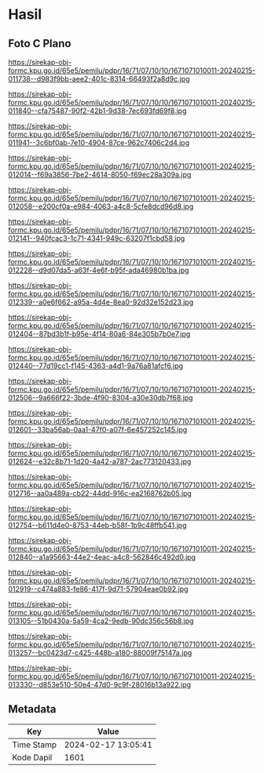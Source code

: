 # Hasil

## Foto C Plano

https://sirekap-obj-formc.kpu.go.id/65e5/pemilu/pdpr/16/71/07/10/10/1671071010011-20240215-011738--d983f9bb-aee2-401c-8314-66493f2a8d9c.jpg

https://sirekap-obj-formc.kpu.go.id/65e5/pemilu/pdpr/16/71/07/10/10/1671071010011-20240215-011840--cfa75487-90f2-42b1-9d38-7ec693fd69f8.jpg

https://sirekap-obj-formc.kpu.go.id/65e5/pemilu/pdpr/16/71/07/10/10/1671071010011-20240215-011941--3c6bf0ab-7e10-4904-87ce-962c7406c2d4.jpg

https://sirekap-obj-formc.kpu.go.id/65e5/pemilu/pdpr/16/71/07/10/10/1671071010011-20240215-012014--f69a3856-7be2-4614-8050-f69ec28a309a.jpg

https://sirekap-obj-formc.kpu.go.id/65e5/pemilu/pdpr/16/71/07/10/10/1671071010011-20240215-012058--e200cf0a-e984-4063-a4c8-5cfe8dcd96d8.jpg

https://sirekap-obj-formc.kpu.go.id/65e5/pemilu/pdpr/16/71/07/10/10/1671071010011-20240215-012141--940fcac3-1c71-4341-949c-63207f1cbd58.jpg

https://sirekap-obj-formc.kpu.go.id/65e5/pemilu/pdpr/16/71/07/10/10/1671071010011-20240215-012228--d9d07da5-a63f-4e6f-b95f-ada46980b1ba.jpg

https://sirekap-obj-formc.kpu.go.id/65e5/pemilu/pdpr/16/71/07/10/10/1671071010011-20240215-012339--a0e6f662-a95a-4d4e-8ea0-92d32e152d23.jpg

https://sirekap-obj-formc.kpu.go.id/65e5/pemilu/pdpr/16/71/07/10/10/1671071010011-20240215-012404--87bd3b1f-b95e-4f14-80a6-84e305b7b0e7.jpg

https://sirekap-obj-formc.kpu.go.id/65e5/pemilu/pdpr/16/71/07/10/10/1671071010011-20240215-012440--77d19cc1-f145-4363-a4d1-9a76a81afcf6.jpg

https://sirekap-obj-formc.kpu.go.id/65e5/pemilu/pdpr/16/71/07/10/10/1671071010011-20240215-012506--9a666f22-3bde-4f90-8304-a30e30db7f68.jpg

https://sirekap-obj-formc.kpu.go.id/65e5/pemilu/pdpr/16/71/07/10/10/1671071010011-20240215-012601--33ba56ab-0aa1-47f0-a07f-6e457252c145.jpg

https://sirekap-obj-formc.kpu.go.id/65e5/pemilu/pdpr/16/71/07/10/10/1671071010011-20240215-012624--e32c8b71-1d20-4a42-a787-2ac773120433.jpg

https://sirekap-obj-formc.kpu.go.id/65e5/pemilu/pdpr/16/71/07/10/10/1671071010011-20240215-012716--aa0a489a-cb22-44dd-916c-ea2168762b05.jpg

https://sirekap-obj-formc.kpu.go.id/65e5/pemilu/pdpr/16/71/07/10/10/1671071010011-20240215-012754--b611d4e0-8753-44eb-b58f-1b9c48ffb541.jpg

https://sirekap-obj-formc.kpu.go.id/65e5/pemilu/pdpr/16/71/07/10/10/1671071010011-20240215-012840--a1a95663-44e2-4eac-a4c8-562846c492d0.jpg

https://sirekap-obj-formc.kpu.go.id/65e5/pemilu/pdpr/16/71/07/10/10/1671071010011-20240215-012919--c474a883-fe86-417f-9d71-57904eae0b92.jpg

https://sirekap-obj-formc.kpu.go.id/65e5/pemilu/pdpr/16/71/07/10/10/1671071010011-20240215-013105--51b0430a-5a59-4ca2-9edb-90dc356c56b8.jpg

https://sirekap-obj-formc.kpu.go.id/65e5/pemilu/pdpr/16/71/07/10/10/1671071010011-20240215-013257--bc0423d7-c425-448b-a180-88009f75147a.jpg

https://sirekap-obj-formc.kpu.go.id/65e5/pemilu/pdpr/16/71/07/10/10/1671071010011-20240215-013330--d853e510-50e4-47d0-9c9f-28016b13a922.jpg


## Metadata

| Key        | Value               |
| ---------- | ------------------- |
| Time Stamp | 2024-02-17 13:05:41 |
| Kode Dapil | 1601                |



